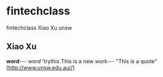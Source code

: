 # fintechclass
fintechclass
Xiao Xu
unsw
## Xiao Xu 
**word**---
*word*
'trythis
This is a new work---
"This is a quote"
[http://www.unsw.edu.au//]
